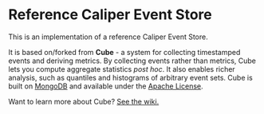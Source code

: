 # Reference Caliper Event Store

This is an implementation of a reference Caliper Event Store.

It is based on/forked from **Cube** - a system for collecting timestamped events and deriving metrics. By collecting events rather than metrics, Cube lets you compute aggregate statistics *post hoc*. It also enables richer analysis, such as quantiles and histograms of arbitrary event sets. Cube is built on [MongoDB](http://www.mongodb.org) and available under the [Apache License](/square/cube/blob/master/LICENSE).

Want to learn more about Cube? [See the wiki.](https://github.com/square/cube/wiki)
